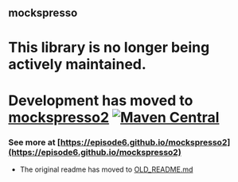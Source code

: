 ## mockspresso

# This library is no longer being actively maintained.
# Development has moved to **[mockspresso2](https://episode6.github.io/mockspresso2)** [![Maven Central](https://img.shields.io/maven-central/v/com.episode6.mockspresso2/core.svg?style=flat-square)](https://episode6.github.io/mockspresso2)
### See more at [https://episode6.github.io/mockspresso2](https://episode6.github.io/mockspresso2)

- The original readme has moved to [OLD_README.md](OLD_README.md)

